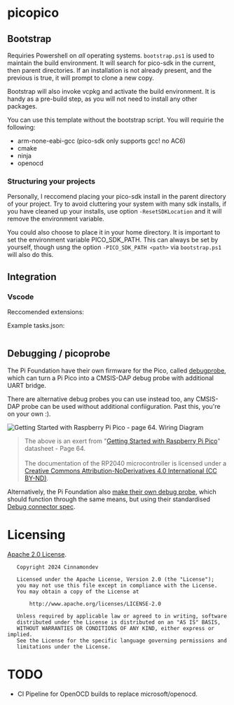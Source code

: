 # picopico

## Bootstrap

Requiries Powershell on *all* operating systems. `bootstrap.ps1` is used to maintain
the build environment. It will search for pico-sdk in the current, then parent directories.
If an installation is not already present, and the previous is true, it will prompt to clone a new copy.

Bootstrap will also invoke vcpkg and activate the build environment. It is handy as a pre-build step, as
you will not need to install any other packages.

You can use this template without the bootstrap script. You will requirie the following:
- arm-none-eabi-gcc (pico-sdk only supports gcc! no AC6)
- cmake
- ninja
- openocd

### Structuring your projects

Personally, I reccomend placing your pico-sdk install in the parent directory of
your project. Try to avoid cluttering your system with many sdk installs, if you
have cleaned up your installs, use option `-ResetSDKLocation` and it will remove
the environment variable. 

You could also choose to place it in your home directory. It is important to set
the environment variable PICO_SDK_PATH. This can always be set by yourself, though
usng the option `-PICO_SDK_PATH <path>` via `bootstrap.ps1` will also do this.

## Integration

### Vscode

Reccomended extensions:

Example tasks.json:
```

```

## Debugging / picoprobe

The Pi Foundation have their own firmware for the Pico, called 
[debugprobe](https://github.com/raspberrypi/debugprobe), which can
turn a Pi Pico into a CMSIS-DAP debug probe with additional UART bridge.

There are alternative debug probes you can use instead too, any CMSIS-DAP probe
can be used without additional confiiguration. Past this, you're on your own :).

![Getting Started with Raspberry Pi Pico - page 64. Wiring Diagram](./.assets/picoprobe_wiring.png)

> The above is an exert from  "[Getting Started with Raspberry Pi Pico](https://datasheets.raspberrypi.com/pico/getting-started-with-pico.pdf)" datasheet - Page 64.<br><br>
The documentation of the RP2040 microcontroller is licensed under a [Creative Commons Attribution-NoDerivatives 4.0 International (CC BY-ND)](https://creativecommons.org/licenses/by-nd/4.0/).

Alternatively, the Pi Foundation also [make their own debug probe](https://www.raspberrypi.com/products/debug-probe/), which should function through the same means, but using
their standardised [Debug connector spec](https://datasheets.raspberrypi.com/debug/debug-connector-specification.pdf).

# Licensing

[Apache 2.0 License](./LICENSE).

```text
   Copyright 2024 Cinnamondev

   Licensed under the Apache License, Version 2.0 (the "License");
   you may not use this file except in compliance with the License.
   You may obtain a copy of the License at

       http://www.apache.org/licenses/LICENSE-2.0

   Unless required by applicable law or agreed to in writing, software
   distributed under the License is distributed on an "AS IS" BASIS,
   WITHOUT WARRANTIES OR CONDITIONS OF ANY KIND, either express or implied.
   See the License for the specific language governing permissions and
   limitations under the License.
```

# TODO

- CI Pipeline for OpenOCD builds to replace microsoft/openocd.